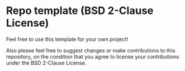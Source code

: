 # Repo template (BSD 2-Clause License)

Feel free to use this template for your own project!

Also please feel free to suggest changes or make contributions to this repository, on the condition that you agree to license your contributions under the BSD 2-Clause License.
